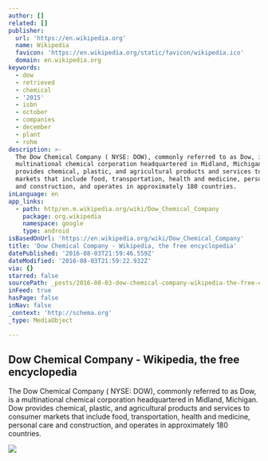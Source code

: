 ```yaml
---
author: []
related: []
publisher:
  url: 'https://en.wikipedia.org'
  name: Wikipedia
  favicon: 'https://en.wikipedia.org/static/favicon/wikipedia.ico'
  domain: en.wikipedia.org
keywords:
  - dow
  - retrieved
  - chemical
  - '2015'
  - isbn
  - october
  - companies
  - december
  - plant
  - rohm
description: >-
  The Dow Chemical Company ( NYSE: DOW), commonly referred to as Dow, is a
  multinational chemical corporation headquartered in Midland, Michigan. Dow
  provides chemical, plastic, and agricultural products and services to consumer
  markets that include food, transportation, health and medicine, personal care
  and construction, and operates in approximately 180 countries.
inLanguage: en
app_links:
  - path: http/en.m.wikipedia.org/wiki/Dow_Chemical_Company
    package: org.wikipedia
    namespace: google
    type: android
isBasedOnUrl: 'https://en.wikipedia.org/wiki/Dow_Chemical_Company'
title: 'Dow Chemical Company - Wikipedia, the free encyclopedia'
datePublished: '2016-08-03T21:59:46.559Z'
dateModified: '2016-08-03T21:59:22.932Z'
via: {}
starred: false
sourcePath: _posts/2016-08-03-dow-chemical-company-wikipedia-the-free-encyclopedia.md
inFeed: true
hasPage: false
inNav: false
_context: 'http://schema.org'
_type: MediaObject

---
```

<article style=""><h1>Dow Chemical Company - Wikipedia, the free encyclopedia</h1><p>The Dow Chemical Company ( NYSE: DOW), commonly referred to as Dow, is a multinational chemical corporation headquartered in Midland, Michigan. Dow provides chemical, plastic, and agricultural products and services to consumer markets that include food, transportation, health and medicine, personal care and construction, and operates in approximately 180 countries.</p><img src="https://upload.wikimedia.org/wikipedia/en/thumb/6/60/DowMidland.JPG/300px-DowMidland.JPG" /></article>